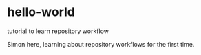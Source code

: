 # hello-world
tutorial to learn repository workflow

Simon here, learning about repository workflows for the first time.
